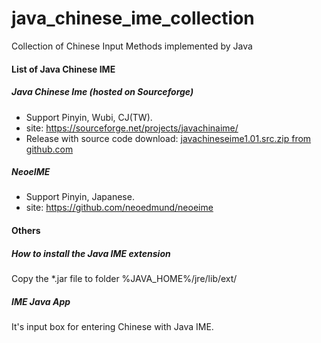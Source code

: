 # java_chinese_ime_collection
Collection of Chinese Input Methods implemented by Java

#### List of Java Chinese IME

##### Java Chinese Ime (hosted on Sourceforge)
  * Support Pinyin, Wubi, CJ(TW).
  * site: https://sourceforge.net/projects/javachinaime/
  * Release with source code download: [javachineseime1.01.src.zip from github.com]( https://github.com/vincent7f/java_chinese_ime_collection/blob/master/javachineseime1.01.src.zip)

##### NeoeIME
  * Support Pinyin, Japanese.
  * site: https://github.com/neoedmund/neoeime

#### Others

#####  How to install the Java IME extension
Copy the *.jar file to folder %JAVA_HOME%/jre/lib/ext/

##### IME Java App
It's input box for entering Chinese with Java IME.
